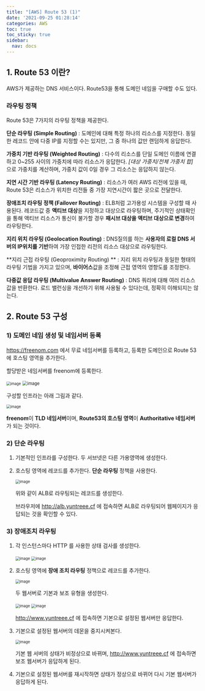 ```yaml
---
title: "[AWS] Route 53 (1)"
date: '2021-09-25 01:28:14'
categories: AWS
toc: true
toc_sticky: true
sidebar:
  nav: docs
---
```

## 1. Route 53 이란?

AWS가 제공하는 DNS 서비스이다. Route53을 통해 도메인 네임을 구매할 수도 있다. 



### 라우팅 정책

Route 53은 7가지의 라우팅 정책을 제공한다.

**단순 라우팅 (Simple Routing)** : 도메인에 대해 특정 하나의 리소스를 지정한다. 동일한 레코드 안에 다중 IP를 지정할 수는 있지만, 그 중 하나의 값만 랜덤하게  응답한다.

**가중치 기반 라우팅 (Weighted Routing)**  : 다수의 리소스를 단일 도메인 이름에 연결하고 0~255 사이의 가중치에 따라 리소스가 응답한다. *[대상 가중치/전체 가중치 합]* 으로 가중치를 계산하며, 가중치 값이 0일 경우 그 리소스는 응답하지 않는다.

**지연 시간 기반 라우팅 (Latency Routing)** : 리소스가 여러 AWS 리전에 있을 때, Route 53은 리소스가 위치한 리전들 중 가장 지연시간이 짧은 곳으로 전달한다.

**장애조치 라우팅 정책 (Failover Routing)** : ELB처럼 고가용성 시스템을 구성할 때 사용된다. 레코드값 중 **액티브 대상**을 지정하고 대상으로 라우팅하며, 주기적인 상태확인을 통해 액티브 리소스가 통신이 불가할 경우 **패시브 대상을 액티브 대상으로 변경**하여 라우팅한다.

**지리 위치 라우팅 (Geolocation Routing)** : DNS질의를 하는 **사용자의 로컬 DNS 서버의 IP위치를 기반**하여 가장 인접한 리전의 리소스 대상으로 라우팅한다.

**지리 근접 라우팅 (Geoproximity Routing) ** : 지리 위치 라우팅과 동일한 형태의 라우팅 기법을 가지고 있으며, **바이어스**값을 조정해 근접 영역의 영향도를 조정한다.

**다중값 응답 라우팅 (Multivalue Answer Routing)** : DNS 쿼리에 대해 여러 리소스 값을 반환한다. 로드 밸런싱을 개선하기 위해 사용될 수 있다는데, 정확히 이해되지는 않는다.





## 2. Route 53 구성



### 1) 도메인 네임 생성 및 네임서버 등록

https://freenom.com 에서 무료 네임서버를 등록하고, 등록한 도메인으로 Route 53에 호스팅 영역을 추가한다. 

할당받은 네임서버를 freenom에 등록한다.

<img src="https://user-images.githubusercontent.com/60495897/134774939-3f5e7b74-4c63-46b8-9218-a5e42fd46914.png" alt="image" style="zoom:67%;" />

<img src="https://user-images.githubusercontent.com/60495897/134774966-0ac7a970-1117-4c89-915e-5813b9d74ec0.png" alt="image" style="zoom: 80%;" />

구성할 인프라는 아래 그림과 같다.

<img src="https://user-images.githubusercontent.com/60495897/134775035-36344c70-c63b-4556-a35a-1e6f21c0ff5a.png" alt="image" style="zoom: 67%;" />



**freenom**이 **TLD 네임서버**이며, **Route53의 호스팅 영역**이 **Authoritative 네임서버**가 되는 것이다.



### 2) 단순 라우팅

1. 기본적인 인프라를 구성한다. 두 서브넷은 다른 가용영역에 생성한다.

2. 호스팅 영역에 레코드를 추가한다. **단순 라우팅** 정책을 사용한다.

   <img src="https://user-images.githubusercontent.com/60495897/134776020-6dfbe136-cd1d-4c02-8733-8b87b02435b2.png" alt="image" style="zoom: 67%;" />

   위와 같이 ALB로 라우팅되는 레코드를 생성한다. 

   브라우저에 http://alb.yuntreee.cf 에 접속하면 ALB로 라우팅되어 웹페이지가 응답되는 것을 확인할 수 있다.

   

### 3) 장애조치 라우팅



1. 각 인스턴스마다 HTTP 를 사용한 상태 검사를 생성한다.

   <img src="https://user-images.githubusercontent.com/60495897/134776279-6434b629-f326-4703-9df8-3ed705040b87.png" alt="image" style="zoom:67%;" />

   <img src="https://user-images.githubusercontent.com/60495897/134776398-98bf911f-a31f-4055-bc5e-c87ad5d2aea0.png" alt="image" style="zoom:67%;" />

   

2. 호스팅 영역에 **장애 조치 라우팅** 정책으로 레코드를 추가한다.

   <img src="https://user-images.githubusercontent.com/60495897/134776475-e3b6cbe0-bef9-4c40-acca-67ed23512033.png" alt="image" style="zoom:67%;" />

   두 웹서버로 기본과 보조 유형을 생성한다.

   <img src="https://user-images.githubusercontent.com/60495897/134776559-e170ef70-930e-4c16-8694-d811b97d283f.png" alt="image" style="zoom:67%;" />

   <img src="https://user-images.githubusercontent.com/60495897/134776578-167017a0-5514-4007-8a29-5dab643e99bb.png" alt="image" style="zoom:67%;" />

   http://www.yuntreee.cf 에 접속하면 기본으로 설정된 웹서버만 응답한다. 

   

3. 기본으로 설정된 웹서버의 데몬을 중지시켜본다.

   <img src="https://user-images.githubusercontent.com/60495897/134776938-ee12112e-25ac-4599-b6b0-70b99e3bae6c.png" alt="image" style="zoom:67%;" />

   기본 웹 서버의 상태가 비정상으로 바뀌며, http://www.yuntreee.cf 에 접속하면 보조 웹서버가 응답하게 된다. 

   

4. 기본으로 설정된 웹서버를 재시작하면 상태가 정상으로 바뀌어 다시 기본 웹서버가 응답하게 된다.